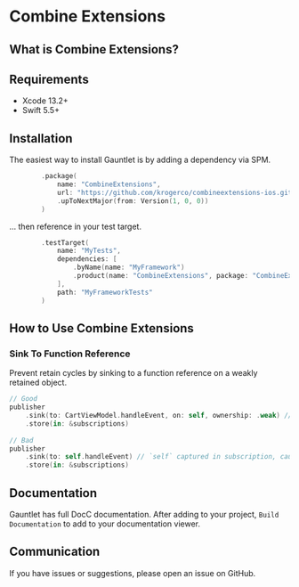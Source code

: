 # Combine Extensions

## What is Combine Extensions?


## Requirements

- Xcode 13.2+
- Swift 5.5+

## Installation

The easiest way to install Gauntlet is by adding a dependency via SPM.

```swift
        .package(
            name: "CombineExtensions",
            url: "https://github.com/krogerco/combineextensions-ios.git",
            .upToNextMajor(from: Version(1, 0, 0))
        )
```

… then reference in your test target.

```swift
        .testTarget(
            name: "MyTests",
            dependencies: [
                .byName(name: "MyFramework")
                .product(name: "CombineExtensions", package: "CombineExtensions-iOS")
            ],
            path: "MyFrameworkTests"
        )
```

## How to Use Combine Extensions

### Sink To Function Reference 

Prevent retain cycles by sinking to a function reference on a weakly retained object.

```swift
// Good
publisher
    .sink(to: CartViewModel.handleEvent, on: self, ownership: .weak) // Safely captured!
    .store(in: &subscriptions)
    
// Bad
publisher
    .sink(to: self.handleEvent) // `self` captured in subscription, causing retain cycle.
    .store(in: &subscriptions)
```

## Documentation

Gauntlet has full DocC documentation. After adding to your project, `Build Documentation` to add to your documentation viewer.

## Communication

If you have issues or suggestions, please open an issue on GitHub.
